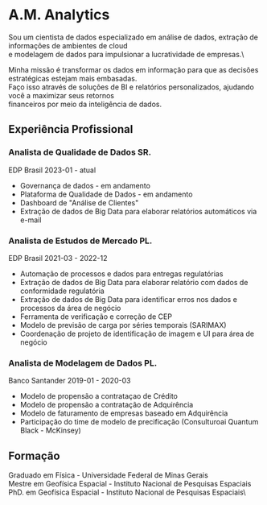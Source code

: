 # A.M. Analytics

Sou um cientista de dados especializado em análise de dados, extração de informações de ambientes de cloud \
e modelagem de dados para impulsionar a lucratividade de empresas.\

Minha missão é transformar os dados em informação para que as decisões estratégicas estejam mais embasadas.\
Faço isso através de soluções de BI e relatórios personalizados, ajudando você a maximizar seus retornos \
financeiros por meio da inteligência de dados.

## Experiência Profissional
### **Analista de Qualidade de Dados SR.**
EDP Brasil 2023-01 - atual

- Governança de dados - em andamento
- Plataforma de Qualidade de Dados - em andamento
- Dashboard de "Análise de Clientes"
- Extração de dados de Big Data para elaborar relatórios automáticos via e-mail


### **Analista de Estudos de Mercado PL.**
EDP Brasil 2021-03 - 2022-12

- Automação de processos e dados para entregas regulatórias
- Extração de dados de Big Data para elaborar relatório com dados de  conformidade regulatória
- Extração de dados de Big Data para identificar erros nos dados e processos da área de negócio
- Ferramenta de verificação e correção de CEP
- Modelo de previsão de carga por séries temporais (SARIMAX)
- Coordenação de projeto de identificação de imagem e UI para área de negócio


### **Analista de Modelagem de Dados PL.**
Banco Santander 2019-01 - 2020-03

- Modelo de propensão a contrataçao de Crédito
- Modelo de propensão a contratação de Adquirência
- Modelo de faturamento de empresas baseado em Adquirência
- Participação do time de modelo de precificação (Consulturoai Quantum Black - McKinsey)


## Formação
Graduado em Física - Universidade Federal de Minas Gerais\
Mestre em Geofísica Espacial - Instituto Nacional de Pesquisas Espaciais\
PhD. em Geofísica Espacial - Instituto Nacional de Pesquisas Espaciais\
